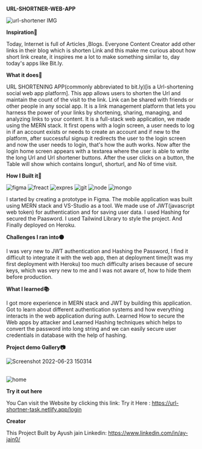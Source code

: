 

**URL-SHORTNER-WEB-APP**

 ![url-shortener IMG](https://user-images.githubusercontent.com/75212453/175284964-52e18673-28c4-408d-86a7-eb9bccc78e6c.png)
                                                                                                                                           
**Inspiration🌠**

Today, Internet is full of Articles ,Blogs. Everyone Content Creator add other links in their blog which is shorten Link and this make me curious about how short link create, it inspires me a lot to make something similar to, day today's apps like Bit.ly.
                               
**What it does🚀**

URL SHORTENING APP(commonly abbreviated to bit.ly)[is a Url-shortening social web app platform]. This app allows users to shorten the Url and maintain the count of the visit to the link. Link can be shared with friends or other people in any social app. It is a link management platform that lets you harness the power of your links by shortening, sharing, managing, and analyzing links to your content. It is a full-stack web application, we made using the MERN stack. It first opens with a login screen, a user needs to log in if an account exists or needs to create an account and if new to the platform, after successful signup it redirects the user to the login screen and now the user needs to login, that's how the auth works. Now after the login home screen appears with a textarea where the user is able to write the long Url and Url shortener buttons. After the user clicks on a button, the Table will show which contains longurl, shorturl, and No of time visit. 
                                                                                                                                
**How I Built it🔨**


![figma](https://user-images.githubusercontent.com/75212453/175286307-42475554-a40f-4997-b664-7f982a2241fa.svg) ![freact](https://user-images.githubusercontent.com/75212453/175286359-ee001182-87d8-4dd7-987a-88bc6915c7aa.svg)
![expres](https://user-images.githubusercontent.com/75212453/175286386-3616a7c7-b74e-4979-90fb-9e2ca2c69685.svg)
![git](https://user-images.githubusercontent.com/75212453/175286410-0cca0f01-f933-427b-a045-cd0f61f2c400.svg)
![node](https://user-images.githubusercontent.com/75212453/175286423-f100c98e-ee4e-4221-88bb-81126288eecc.svg)
![mongo](https://user-images.githubusercontent.com/75212453/175286433-c14f28fa-1120-4bdb-94cd-a5d7e305bde9.svg)



I started by creating a prototype in Figma. The mobile application was built using MERN stack and VS-Studio as a tool. We made use of JWT(javascript web token) for authentication and for saving user data. I used Hashing  for secured the Paasword. I used Tailwind Library to style the project. And Finally deployed on Heroku.


**Challenges I ran into🟠**

I was very new to JWT authentication and Hashing  the Password, I find it difficult to integrate it with the web app, then at deployment time(It was my first deployment with Heroku) too much difficulty arises because of secure keys, which was very new to me and I was not aware of, how to hide them before production.


**What I learned📚**


I got more experience in MERN stack and JWT by building this application. Got to learn about different authentication systems and how everything interacts in the web application during auth. Learned How to secure the Web apps by attacker and Learned Hashing techniques which helps to convert the password into long string and we can easily secure user credentials in database with the help of hashing.
                                                                                                                                                                                                                  
**Project demo Gallery📷**

![Screenshot 2022-06-23 150314](https://user-images.githubusercontent.com/75212453/175285907-c8df64ff-607a-40ba-bf38-3da565765de9.png)

</br>![home](https://user-images.githubusercontent.com/75212453/175285772-5f454aca-8045-4073-a6fd-723d80bc9567.png)
 

 

**Try it out here**

You Can visit the Website by clicking this link: 
Try it Here :  https://url-shortner-task.netlify.app/login

**Creator**

This Project Built by
Ayush jain
Linkedin: https://www.linkedin.com/in/ay-jain0/ 
